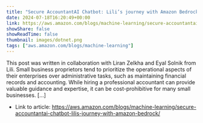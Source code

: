 ```yaml
---
title: "Secure AccountantAI Chatbot: Lili’s journey with Amazon Bedrock"
date: 2024-07-18T16:20:49+00:00
link: https://aws.amazon.com/blogs/machine-learning/secure-accountantai-chatbot-lilis-journey-with-amazon-bedrock/
showShare: false
showReadTime: false
thumbnail: images/dotnet.png
tags: ["aws.amazon.com/blogs/machine-learning"]
---
```

This post was written in collaboration with Liran Zelkha and Eyal Solnik from Lili. Small business proprietors tend to prioritize the operational aspects of their enterprises over administrative tasks, such as maintaining financial records and accounting. While hiring a professional accountant can provide valuable guidance and expertise, it can be cost-prohibitive for many small businesses. […]

- Link to article: https://aws.amazon.com/blogs/machine-learning/secure-accountantai-chatbot-lilis-journey-with-amazon-bedrock/